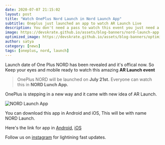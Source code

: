 ```yaml
---
date: 2020-07-07 21:15:02
layout: post
title: "Watch OnePlus Nord Launch in Nord Launch App"
subtitle: Oneplus just launched an app to watch AR Launch Live
description: You don't need a pass to watch this event you just need a phone, install this now.
image: https://devskrate.github.io/assets/blog-banners/nord-launch-app.jpg
optimized_image: https://devskrate.github.io/assets/blog-banners/optimized/nord-launch-app.webp
author: satya
category: [news]
tags: [oneplus, nord, launch]
---
```


Launch date of One Plus NORD has been revealed and it's offical now. So Keep your eyes and mobile ready to watch this amazing **AR Launch event**

> OnePlus NORD will be launched on **July 21st.** Everyone can watch this in **NORD Lunch App.**

OnePlus is stepping in a new way and it came with new idea of AR Launch.



![NORD Launch App](https://devskrate.github.io/assets/images/oneplus/nord-launch-app-demo.webp)



You can download this app in Android and iOS, This will be with name NORD Launch.

Here's the link for app in [Android](https://play.google.com/store/apps/details?id=com.oneplus.nord.arlaunch), [iOS](https://apps.apple.com/us/app/id1516787250)

Follow us on [instagram](https://instagram.com/devskrate) for lightining fast updates.
